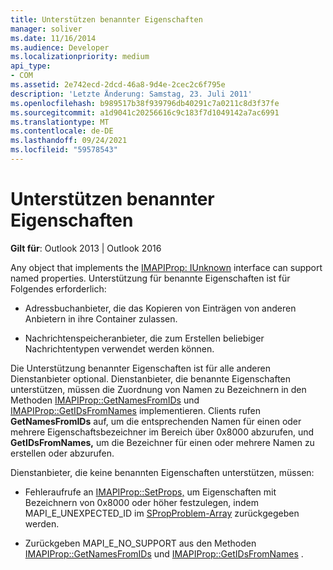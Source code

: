 ```yaml
---
title: Unterstützen benannter Eigenschaften
manager: soliver
ms.date: 11/16/2014
ms.audience: Developer
ms.localizationpriority: medium
api_type:
- COM
ms.assetid: 2e742ecd-2dcd-46a8-9d4e-2cec2c6f795e
description: 'Letzte Änderung: Samstag, 23. Juli 2011'
ms.openlocfilehash: b989517b38f939796db40291c7a0211c8d3f37fe
ms.sourcegitcommit: a1d9041c20256616c9c183f7d1049142a7ac6991
ms.translationtype: MT
ms.contentlocale: de-DE
ms.lasthandoff: 09/24/2021
ms.locfileid: "59578543"
---
```

# <a name="supporting-named-properties"></a>Unterstützen benannter Eigenschaften

  
  
**Gilt für**: Outlook 2013 | Outlook 2016 
  
Any object that implements the [IMAPIProp: IUnknown](imapipropiunknown.md) interface can support named properties. Unterstützung für benannte Eigenschaften ist für Folgendes erforderlich: 
  
- Adressbuchanbieter, die das Kopieren von Einträgen von anderen Anbietern in ihre Container zulassen.
    
- Nachrichtenspeicheranbieter, die zum Erstellen beliebiger Nachrichtentypen verwendet werden können.
    
Die Unterstützung benannter Eigenschaften ist für alle anderen Dienstanbieter optional. Dienstanbieter, die benannte Eigenschaften unterstützen, müssen die Zuordnung von Namen zu Bezeichnern in den Methoden [IMAPIProp::GetNamesFromIDs](imapiprop-getnamesfromids.md) und [IMAPIProp::GetIDsFromNames](imapiprop-getidsfromnames.md) implementieren. Clients rufen **GetNamesFromIDs** auf, um die entsprechenden Namen für einen oder mehrere Eigenschaftsbezeichner im Bereich über 0x8000 abzurufen, und **GetIDsFromNames,** um die Bezeichner für einen oder mehrere Namen zu erstellen oder abzurufen. 
  
Dienstanbieter, die keine benannten Eigenschaften unterstützen, müssen:
  
- Fehleraufrufe an [IMAPIProp::SetProps,](imapiprop-setprops.md) um Eigenschaften mit Bezeichnern von 0x8000 oder höher festzulegen, indem MAPI_E_UNEXPECTED_ID im [SPropProblem-Array](spropproblem.md) zurückgegeben werden. 
    
- Zurückgeben MAPI_E_NO_SUPPORT aus den Methoden [IMAPIProp::GetNamesFromIDs](imapiprop-getnamesfromids.md) und [IMAPIProp::GetIDsFromNames](imapiprop-getidsfromnames.md) . 
    

